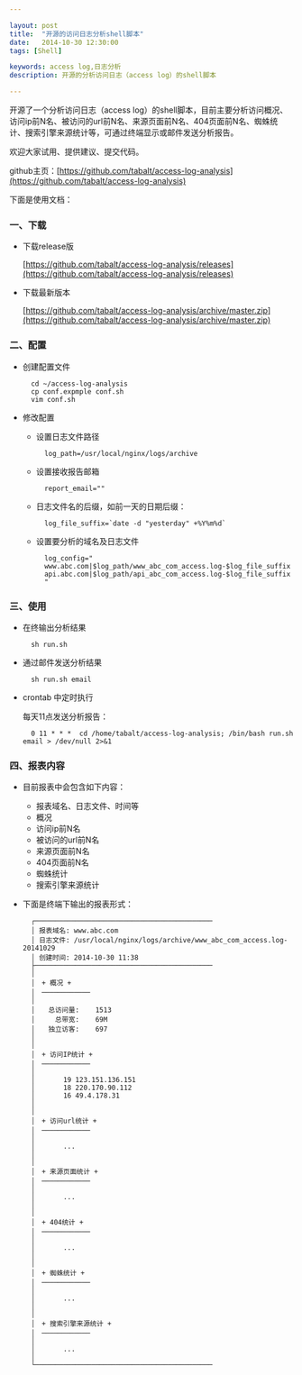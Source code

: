 ```yaml
---

layout: post
title:  "开源的访问日志分析shell脚本"
date:   2014-10-30 12:30:00
tags: [Shell]

keywords: access log,日志分析
description: 开源的分析访问日志（access log）的shell脚本

---
```



开源了一个分析访问日志（access log）的shell脚本，目前主要分析访问概况、访问ip前N名、被访问的url前N名、来源页面前N名、404页面前N名、蜘蛛统计、搜索引擎来源统计等，可通过终端显示或邮件发送分析报告。

欢迎大家试用、提供建议、提交代码。

github主页：[https://github.com/tabalt/access-log-analysis](https://github.com/tabalt/access-log-analysis)


下面是使用文档：

### 一、下载

* 下载release版

	[https://github.com/tabalt/access-log-analysis/releases](https://github.com/tabalt/access-log-analysis/releases)

* 下载最新版本

	[https://github.com/tabalt/access-log-analysis/archive/master.zip](https://github.com/tabalt/access-log-analysis/archive/master.zip)


### 二、配置

* 创建配置文件

		cd ~/access-log-analysis
		cp conf.expmple conf.sh
		vim conf.sh

* 修改配置

	* 设置日志文件路径

			log_path=/usr/local/nginx/logs/archive

	* 设置接收报告邮箱
		
			report_email=""

	* 日志文件名的后缀，如前一天的日期后缀：
		
			log_file_suffix=`date -d "yesterday" +%Y%m%d`
		
	* 设置要分析的域名及日志文件

			log_config="
			www.abc.com|$log_path/www_abc_com_access.log-$log_file_suffix
			api.abc.com|$log_path/api_abc_com_access.log-$log_file_suffix
			"

### 三、使用

* 在终输出分析结果

		sh run.sh

* 通过邮件发送分析结果

		sh run.sh email

* crontab 中定时执行

	每天11点发送分析报告：

		0 11 * * *  cd /home/tabalt/access-log-analysis; /bin/bash run.sh email > /dev/null 2>&1


### 四、报表内容


* 目前报表中会包含如下内容：

	* 报表域名、日志文件、时间等
	* 概况
	* 访问ip前N名
	* 被访问的url前N名
	* 来源页面前N名
	* 404页面前N名
	* 蜘蛛统计
	* 搜索引擎来源统计

* 下面是终端下输出的报表形式：

		┌────────────────────────────────────────────
		│ 报表域名:	www.abc.com
		│ 日志文件:	/usr/local/nginx/logs/archive/www_abc_com_access.log-20141029
		│ 创建时间:	2014-10-30 11:38
		├────────────────────────────────────────────
		│
		│　+ 概况 +
		│　────────────
		│
		│　　总访问量:	1513
		│　　　总带宽:	69M
		│　　独立访客:	697
		│
		│
		│　+ 访问IP统计 +
		│　────────────
		│
		│		19 123.151.136.151
		│		18 220.170.90.112
		│		16 49.4.178.31
		│
		│
		│　+ 访问url统计 +
		│　────────────
		│
		│		...
		│	
		│
		│　+ 来源页面统计 +
		│　────────────
		│
		│		...
		│	
		│
		│　+ 404统计 +
		│　────────────
		│
		│		...
		│	
		│
		│　+ 蜘蛛统计 +
		│　────────────
		│
		│		...
		│	
		│
		│　+ 搜索引擎来源统计 +
		│　────────────
		│
		│		...
		│	
		└────────────────────────────────────────────

		
		

